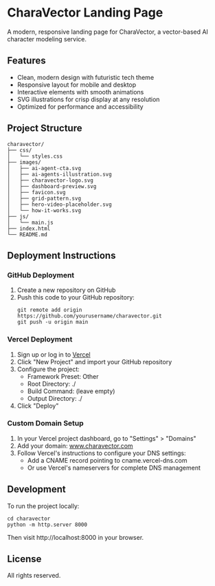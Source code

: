 # CharaVector Landing Page

A modern, responsive landing page for CharaVector, a vector-based AI character modeling service.

## Features

- Clean, modern design with futuristic tech theme
- Responsive layout for mobile and desktop
- Interactive elements with smooth animations
- SVG illustrations for crisp display at any resolution
- Optimized for performance and accessibility

## Project Structure

```
charavector/
├── css/
│   └── styles.css
├── images/
│   ├── ai-agent-cta.svg
│   ├── ai-agents-illustration.svg
│   ├── charavector-logo.svg
│   ├── dashboard-preview.svg
│   ├── favicon.svg
│   ├── grid-pattern.svg
│   ├── hero-video-placeholder.svg
│   └── how-it-works.svg
├── js/
│   └── main.js
├── index.html
└── README.md
```

## Deployment Instructions

### GitHub Deployment

1. Create a new repository on GitHub
2. Push this code to your GitHub repository:
   ```
   git remote add origin https://github.com/yourusername/charavector.git
   git push -u origin main
   ```

### Vercel Deployment

1. Sign up or log in to [Vercel](https://vercel.com/)
2. Click "New Project" and import your GitHub repository
3. Configure the project:
   - Framework Preset: Other
   - Root Directory: ./
   - Build Command: (leave empty)
   - Output Directory: ./
4. Click "Deploy"

### Custom Domain Setup

1. In your Vercel project dashboard, go to "Settings" > "Domains"
2. Add your domain: www.charavector.com
3. Follow Vercel's instructions to configure your DNS settings:
   - Add a CNAME record pointing to cname.vercel-dns.com
   - Or use Vercel's nameservers for complete DNS management

## Development

To run the project locally:

```
cd charavector
python -m http.server 8000
```

Then visit http://localhost:8000 in your browser.

## License

All rights reserved.
